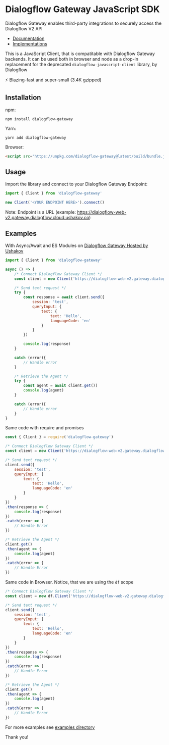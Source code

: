 # Dialogflow Gateway JavaScript SDK

Dialogflow Gateway enables third-party integrations to securely access the Dialogflow V2 API

- [Documentation](https://github.com/mishushakov/dialogflow-gateway-docs)
- [Implementations](https://github.com/mishushakov/dialogflow-gateway-docs#implementations)

This is a JavaScript Client, that is compatitable with Dialogflow Gateway backends.
It can be used both in browser and node as a drop-in replacement for the deprecated `dialogflow-javascript-client` library, by Dialogflow

⚡️ Blazing-fast and super-small (3.4K gzipped)

## Installation

npm:

`npm install dialogflow-gateway`

Yarn:

`yarn add dialogflow-gateway`

Browser:

```html
<script src="https://unpkg.com/dialogflow-gateway@latest/build/bundle.js"></script>
```

## Usage

Import the library and connect to your Dialogflow Gateway Endpoint:

```js
import { Client } from 'dialogflow-gateway'

new Client('<YOUR ENDPOINT HERE>').connect()
```

Note: Endpoint is a URL (example: https://dialogflow-web-v2.gateway.dialogflow.cloud.ushakov.co)

## Examples

With Async/Await and ES Modules on [Dialogflow Gateway Hosted by Ushakov](https://dialogflow.cloud.ushakov.co)

```js
import { Client } from 'dialogflow-gateway'

async () => {
    /* Connect Dialogflow Gateway Client */
    const client = new Client('https://dialogflow-web-v2.gateway.dialogflow.cloud.ushakov.co').connect()

    /* Send text request */
    try {
        const response = await client.send({
            session: 'test',
            queryInput: {
                text: {
                    text: 'Hello',
                    languageCode: 'en'
                }
            }
        })

        console.log(response)
    }

    catch (error){
        // Handle error
    }

    /* Retrieve the Agent */
    try {
        const agent = await client.get())
        console.log(agent)
    }

    catch (error){
        // Handle error
    }
}
```

Same code with require and promises

```js
const { Client } = require('dialogflow-gateway')

/* Connect Dialogflow Gateway Client */
const client = new Client('https://dialogflow-web-v2.gateway.dialogflow.cloud.ushakov.co').connect()

/* Send text request */
client.send({
    session: 'test',
    queryInput: {
        text: {
            text: 'Hello',
            languageCode: 'en'
        }
    }
})
.then(response => {
    console.log(response)
})
.catch(error => {
    // Handle Error
})

/* Retrieve the Agent */
client.get()
.then(agent => {
    console.log(agent)
})
.catch(error => {
    // Handle Error
})
```

Same code in Browser. Notice, that we are using the `df` scope

```js
/* Connect Dialogflow Gateway Client */
const client = new df.Client('https://dialogflow-web-v2.gateway.dialogflow.cloud.ushakov.co').connect()

/* Send text request */
client.send({
    session: 'test',
    queryInput: {
        text: {
            text: 'Hello',
            languageCode: 'en'
        }
    }
})
.then(response => {
    console.log(response)
})
.catch(error => {
    // Handle Error
})

/* Retrieve the Agent */
client.get()
.then(agent => {
    console.log(agent)
})
.catch(error => {
    // Handle Error
})
```

For more examples see [examples directory](./examples)

Thank you!